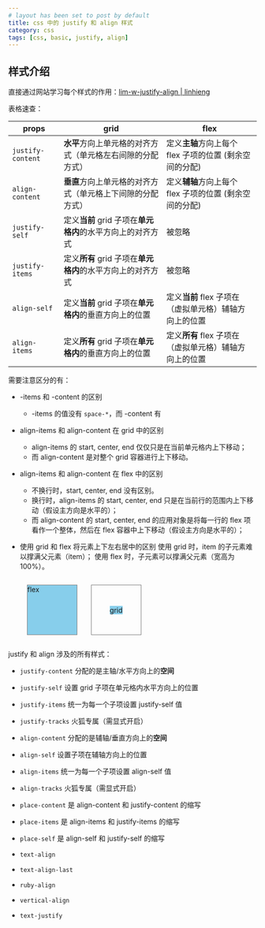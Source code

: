 ```yaml
---
# layout has been set to post by default
title: css 中的 justify 和 align 样式
category: css
tags: [css, basic, justify, align]
---
```


## 样式介绍

直接通过网站学习每个样式的作用：[lim-w-justify-align &#124; linhieng](https://blog.linhieng.com/lim-w-justify-align/)

表格速查：

| props             | grid                                                       | flex                                                    |
| ----------------- | ---------------------------------------------------------- | ------------------------------------------------------- |
| `justify-content` | **水平**方向上单元格的对齐方式（单元格左右间隙的分配方式） | 定义**主轴**方向上每个 flex 子项的位置 (剩余空间的分配) |
| `align-content`   | **垂直**方向上单元格的对齐方式（单元格上下间隙的分配方式） | 定义**辅轴**方向上每个 flex 子项的位置 (剩余空间的分配) |
| `justify-self`    | 定义**当前** grid 子项在**单元格内**的水平方向上的对齐方式 | 被忽略                                                  |
| `justify-items`   | 定义**所有** grid 子项在**单元格内**的水平方向上的对齐方式 | 被忽略                                                  |
| `align-self`      | 定义**当前** grid 子项在**单元格内**的垂直方向上的位置     | 定义**当前** flex 子项在（虚拟单元格）辅轴方向上的位置  |
| `align-items`     | 定义**所有** grid 子项在**单元格内**的垂直方向上的位置     | 定义**所有** flex 子项在（虚拟单元格）辅轴方向上的位置  |

需要注意区分的有：

- -items 和 -content 的区别
  - -items 的值没有 `space-*`，而 -content 有

- align-items 和 align-content 在 grid 中的区别
  - align-items 的 start, center, end 仅仅只是在当前单元格内上下移动；
  - 而 align-content 是对整个 grid 容器进行上下移动。

- align-items 和 align-content 在 flex 中的区别
  - 不换行时，start, center, end 没有区别。
  - 换行时，align-items 的 start, center, end 只是在当前行的范围内上下移动（假设主方向是水平的）；
  - 而 align-content 的 start, center, end 的应用对象是将每一行的 flex 项看作一个整体，然后在 flex 容器中上下移动（假设主方向是水平的）；

- 使用 grid 和 flex 将元素上下左右居中的区别
    使用 grid 时，item 的子元素难以撑满父元素（item）；
    使用 flex 时，子元素可以撑满父元素（宽高为 100%）。

    <main>
        <div class="flex-container">
            <div class="flex-item"> flex </div>
        </div>
        <div class="grid-container">
            <div class="grid-item"> grid </div>
        </div>
    </main>
    <style>
        main {
            display: flex;
        }
        [class$=container] {
            width: 100px;
            height: 100px;
            margin: 15px;
            outline: 1px solid gray;
            & [class$=item] {
                width: 100%;
                height: 100%;
                background-color: skyblue;
            }
        }

        .flex-container {
            display: flex;
            place-content: center;
            place-items: center;
        }
        .grid-container {
            display: grid;
            place-content: center;
            place-items: center;
        }
    </style>

justify 和 align 涉及的所有样式：

- `justify-content` 分配的是主轴/水平方向上的**空间**
- `justify-self` 设置 grid 子项在单元格内水平方向上的位置
- `justify-items` 统一为每一个子项设置 justify-self 值
- `justify-tracks` 火狐专属（需显式开启）

- `align-content` 分配的是辅轴/垂直方向上的**空间**
- `align-self` 设置子项在辅轴方向上的位置
- `align-items` 统一为每一个子项设置 align-self 值
- `align-tracks` 火狐专属（需显式开启）

- `place-content` 是 align-content 和 justify-content 的缩写
- `place-items` 是 align-items 和 justify-items 的缩写
- `place-self` 是 align-self 和 justify-self 的缩写

- `text-align`
- `text-align-last`
- `ruby-align`
- `vertical-align`
- `text-justify`
